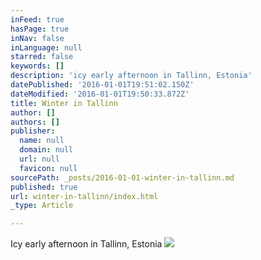 ```yaml
---
inFeed: true
hasPage: true
inNav: false
inLanguage: null
starred: false
keywords: []
description: 'icy early afternoon in Tallinn, Estonia'
datePublished: '2016-01-01T19:51:02.150Z'
dateModified: '2016-01-01T19:50:33.872Z'
title: Winter in Tallinn
author: []
authors: []
publisher:
  name: null
  domain: null
  url: null
  favicon: null
sourcePath: _posts/2016-01-01-winter-in-tallinn.md
published: true
url: winter-in-tallinn/index.html
_type: Article

---
```

Icy early afternoon in Tallinn, Estonia
![](https://the-grid-user-content.s3-us-west-2.amazonaws.com/e55922f9-91db-4800-991e-ca1a04a176d7.jpg)